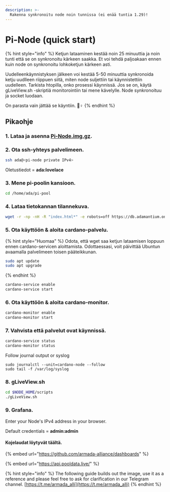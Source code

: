 ```yaml
---
description: >-
  Rakenna synkronoitu node noin tunnissa (ei enää tuntia 1.29)!
---
```


# Pi-Node (quick start)

{% hint style="info" %}
Ketjun lataaminen kestää noin 25 minuuttia ja noin tunti että se on synkronoitu kärkeen saakka. Et voi tehdä paljoakaan ennen kuin node on synkronoitu lohkoketjun kärkeen asti.

Uudelleenkäynnistyksen jälkeen voi kestää 5-50 minuuttia synkronoida ketju uudlleen riippuen siitä, miten node suljettiin tai käynnistettiin uudelleen. Tarkista htopilla, onko prosessi käynnissä. Jos se on, käytä gLiveView.sh -skriptiä monitorointiin tai mene kävelylle. Node synkronoituu ja socket luodaan.

On parasta vain jättää se käyntiin. 🏃♀
{% endhint %}

## Pikaohje

### **1. Lataa ja asenna** [**Pi-Node.img.gz**](https://db.adamantium.online/Pi-Node.img.gz)**.**

### 2. Ota ssh-yhteys palvelimeen.

```bash
ssh ada@<pi-node private IPv4>
```

Oletustiedot = **ada:lovelace**

### 3. Mene pi-poolin kansioon.

```bash
cd /home/ada/pi-pool
```

### 4. Lataa tietokannan tilannekuva.

```bash
wget -r -np -nH -R "index.html*" -e robots=off https://db.adamantium.online/db/
```

### 5. Ota käyttöön & aloita cardano-palvelu.

{% hint style="Huomaa" %}
Odota, että wget saa ketjun lataamisen loppuun ennen cardano-servicen aloittamista. Odottaessasi, voit päivittää Ubuntun avaamalla palvelimeen toisen pääteikkunan.

```bash
sudo apt update
sudo apt upgrade
```
{% endhint %}

```bash
cardano-service enable
cardano-service start
```

### 6. Ota käyttöön & aloita cardano-monitor.

```bash
cardano-monitor enable
cardano-monitor start
```

### 7. Vahvista että palvelut ovat käynnissä.

```bash
cardano-service status
cardano-monitor status
```

Follow journal output or syslog

```
sudo journalctl --unit=cardano-node --follow
sudo tail -f /var/log/syslog
```

### 8. gLiveView.sh

```bash
cd $NODE_HOME/scripts
./gLiveView.sh
```

### 9. Grafana.

Enter your Node's IPv4 address in your browser.

Default credentials = **admin:admin**

#### Kojelaudat löytyvät täältä.

{% embed url="https://github.com/armada-alliance/dashboards" %}

{% embed url="https://api.pooldata.live/" %}

{% hint style="info" %}
The following guide builds out the image, use it as a reference and please feel free to ask for clarification in our Telegram channel. [https://t.me/armada_alli](https://t.me/armada_alli)
{% endhint %}

